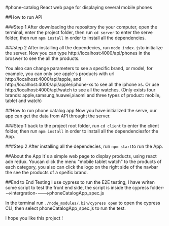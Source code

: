 #phone-catalog
React web page for displaying several mobile phones

##How to run API

###Step 1
After downloading the repository the your computer, open the terminal, enter the project folder, then run `cd server` to enter the serve folder, then run `npm install` in order to install all the dependencies.

###step 2
After installing all the dependecies, run `node index.js`to initialize the server. Now you can type http://localhost:4000/api/phones in the broswer to see the all the products.

You also can change parameters to see a specific brand, or model, for example, you can only see apple´s products with url  http://localhost:4000/api/apple, and http://localhost:4000/api/apple/iphone-xs to see all the iphone xs. Or use http://localhost:4000/api/watch to see all the watches.
(Only exists four brands: apple,samsung,huawei,xiaomi and three types of product: mobile, tablet and watch)

##How to run phone catalog app
Now you have initialized the serve, our app can get the data from API throught the server.

###Step 1
back to the project root folder, run `cd client` to enter the client folder, then run `npm install` in order to install all the dependenciesfor the App.

###Step 2
After installing all the dependecies, run `npm start`to run the App.

##About the App
It´s a simple web page to display products, using react adn redux.
Youcan click the menu "mobile tablet watch" to the products of each category, you also can click the logo on the right side of the navbar the see the products of a speific brand.

##End to End Testing
I use cypress to run the E2E testing, I have writen some script to test the front end side, the script is inside the cypress folder--->intergration---->phoneCatalogApp_spec.js

In the terminal run `./node_modules/.bin/cypress open` to open the cypress CLI, then select phoneCatalogApp_spec.js to run the test.

I hope you like this project !


